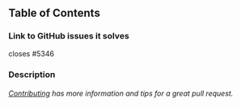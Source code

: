 ## Table of Contents
### Link to GitHub issues it solves
closes #5346
### Description

###### [Contributing](https://github.com/TeodorHMX1/uon-modern-network/blob/master/docs/contributing.md) has more information and tips for a great pull request.